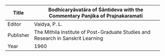 |Title | Bodhicaryāvatāra of Śāntideva with the Commentary Panjika of Prajnakaramati 
| --- | --- 
|Editor | Vaidya, P. L.
|Publisher | The Mithila Institute of Post-Graduate Studies and Research in Sanskrit Learning
|Year | 1960